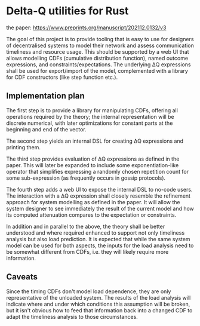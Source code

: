 # Delta-Q utilities for Rust

the paper: <https://www.preprints.org/manuscript/202112.0132/v3>

The goal of this project is to provide tooling that is easy to use for designers of decentralised systems to model their network and assess communication timeliness and resource usage.
This should be supported by a web UI that allows modelling CDFs (cumulative distribution function), named outcome expressions, and constraints/expectations.
The underlying ΔQ expressions shall be used for export/import of the model, complemented with a library for CDF constructors (like step function etc.).

## Implementation plan

The first step is to provide a library for manipulating CDFs, offering all operations required by the theory; the internal representation will be discrete numerical, with later optimizations for constant parts at the beginning and end of the vector.

The second step yields an internal DSL for creating ΔQ expressions and printing them.

The third step provides evaluation of ΔQ expressions as defined in the paper.
This will later be expanded to include some exponentiation-like operator that simplifies expressing a randomly chosen repetition count for some sub-expression (as frequently occurs in gossip protocols).

The fourth step adds a web UI to expose the internal DSL to no-code users.
The interaction with a ΔQ expression shall closely resemble the refinement approach for system modelling as defined in the paper.
It will allow the system designer to see immediately the result of the current model and how its computed attenuation compares to the expectation or constraints.

In addition and in parallel to the above, the theory shall be better understood and where required enhanced to support not only timeliness analysis but also load prediction.
It is expected that while the same system model can be used for both aspects, the inputs for the load analysis need to be somewhat different from CDFs, i.e. they will likely require more information.

## Caveats

Since the timing CDFs don't model load dependence, they are only representative of the unloaded system.
The results of the load analysis will indicate where and under which conditions this assumption will be broken, but it isn't obvious how to feed that information back into a changed CDF to adapt the timeliness analysis to those circumstances.
